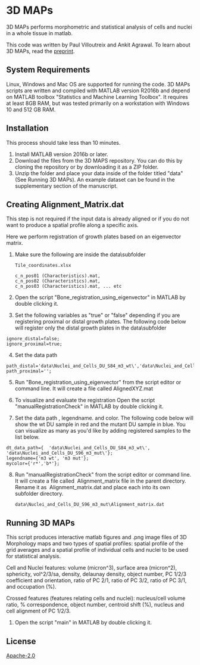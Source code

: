 # 3D MAPs

3D MAPs performs morphometric and statistical analysis of cells and nuclei in a whole tissue in matlab. 

This code was written by Paul Villoutreix and Ankit Agrawal. To learn about 3D MAPs, read the [preprint](https://www.biorxiv.org/content/10.1101/2020.07.28.225409v1/).

## System Requirements

Linux, Windows and Mac OS are supported for running the code. 3D MAPs scripts are written and compiled with MATLAB version R2016b and depend on MATLAB toolbox "Statistics and Machine Learning Toolbox". It requires at least 8GB RAM, but was tested primarily on a workstation with Windows 10 and 512 GB RAM. 

## Installation

This process should take less than 10 minutes.

1. Install MATLAB version 2016b or later.
2. Download the files from the 3D MAPS repository. You can do this by cloning the repository or by downloading it as a ZIP folder.
3. Unzip the folder and place your data inside of the folder titled "data" (See Running 3D MAPs). An example dataset can be found in the supplementary section of the manuscript.



## Creating Alignment_Matrix.dat

This step is not required if the input data is already aligned or if you do not want to produce a spatial profile along a specific axis. 

Here we perform registration of growth plates based on an eigenvector matrix.

1. Make sure the following are inside the data\subfolder


       Tile_coordinates.xlsx 

       c_n_pos01 (Characteristics).mat,
       c_n_pos02 (Characteristics).mat,
       c_n_pos03 (Characteristics).mat, ... etc

2. Open the script "Bone_registration_using_eigenvector" in MATLAB by double clicking it.

3. Set the following variables as "true" or "false" depending if you are registering proximal or distal growth plates. The following code below will register only the distal growth plates in the data\subfolder

 ```
ignore_distal=false;
ignore_proximal=true;

```
4. Set the data path

```
path_distal='data\Nuclei_and_Cells_DU_S84_m3_wt\','data\Nuclei_and_Cells_DU_S96_m3_mut\';
path_proximal='';
```

5. Run "Bone_registration_using_eigenvector" from the script editor or command line. It will create a file called AlignedXYZ.mat

6. To visualize and evaluate the registration Open the script "manualRegistrationCheck" in MATLAB by double clicking it.

7. Set the data path , legendname. and color. The following code below will show the wt DU sample in red and the mutant DU sample in blue. You can visualize as many as you'd like by adding registered samples to the list below.

```
dt_data_path={  'data\Nuclei_and_Cells_DU_S84_m3_wt\', 'data\Nuclei_and_Cells_DU_S96_m3_mut\'};
legendname={'m3 wt', 'm3 mut'};
mycolor={'r*','b*'};
```

8.  Run "manualRegistrationCheck" from the script editor or command line. It will create a file called  Alignment_matrix file in the parent directory. Rename it as  Alignment_matrix.dat and place each into its own subfolder directory.


        data\Nuclei_and_Cells_DU_S96_m3_mut\Alignment_matrix.dat

## Running 3D MAPs
This script produces interactive matlab figures and .png image files of 3D Morphology maps and two types of spatial profiles: spatial profile of the grid averages and a spatial profile of individual cells and nuclei to be used for statistical analysis. 

Cell and Nuclei features: volume (micron^3), surface area (micron^2), sphericity, vol^2/3/sa, density, delaunay density, object number, PC 1/2/3 coefficient and orientation, ratio of PC 2/1, ratio of PC 3/2, ratio of PC 3/1, and occupation (%).

Crossed features (features relating cells and nuclei): nucleus/cell volume ratio, % correspondence, object number, centroid shift (%), nucleus and cell alignment of PC 1/2/3.
 
1. Open the script "main" in MATLAB by double clicking it.

## License
[Apache-2.0](https://opensource.org/licenses/Apache-2.0)

